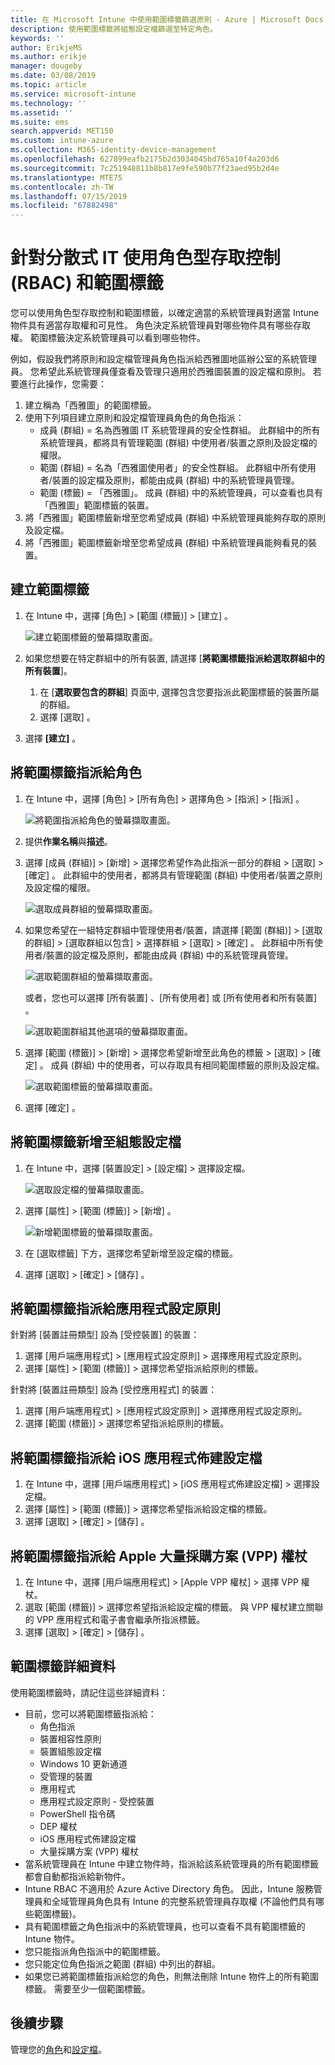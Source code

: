 ```yaml
---
title: 在 Microsoft Intune 中使用範圍標籤篩選原則 - Azure | Microsoft Docs
description: 使用範圍標籤將組態設定檔篩選至特定角色。
keywords: ''
author: ErikjeMS
ms.author: erikje
manager: dougeby
ms.date: 03/08/2019
ms.topic: article
ms.service: microsoft-intune
ms.technology: ''
ms.assetid: ''
ms.suite: ems
search.appverid: MET150
ms.custom: intune-azure
ms.collection: M365-identity-device-management
ms.openlocfilehash: 627899eafb2175b2d3034045bd765a10f4a203d6
ms.sourcegitcommit: 7c251948811b8b817e9fe590b77f23aed95b2d4e
ms.translationtype: MTE75
ms.contentlocale: zh-TW
ms.lasthandoff: 07/15/2019
ms.locfileid: "67882498"
---
```

# <a name="use-role-based-access-control-rbac-and-scope-tags-for-distributed-it"></a>針對分散式 IT 使用角色型存取控制 (RBAC) 和範圍標籤

您可以使用角色型存取控制和範圍標籤，以確定適當的系統管理員對適當 Intune 物件具有適當存取權和可見性。 角色決定系統管理員對哪些物件具有哪些存取權。 範圍標籤決定系統管理員可以看到哪些物件。

例如，假設我們將原則和設定檔管理員角色指派給西雅圖地區辦公室的系統管理員。 您希望此系統管理員僅查看及管理只適用於西雅圖裝置的設定檔和原則。 若要進行此操作，您需要：

1. 建立稱為「西雅圖」的範圍標籤。
2. 使用下列項目建立原則和設定檔管理員角色的角色指派： 
    - 成員 (群組) = 名為西雅圖 IT 系統管理員的安全性群組。 此群組中的所有系統管理員，都將具有管理範圍 (群組) 中使用者/裝置之原則及設定檔的權限。
    - 範圍 (群組) = 名為「西雅圖使用者」的安全性群組。 此群組中所有使用者/裝置的設定檔及原則，都能由成員 (群組) 中的系統管理員管理。 
    - 範圍 (標籤) = 「西雅圖」。 成員 (群組) 中的系統管理員，可以查看也具有「西雅圖」範圍標籤的裝置。
3. 將「西雅圖」範圍標籤新增至您希望成員 (群組) 中系統管理員能夠存取的原則及設定檔。
4. 將「西雅圖」範圍標籤新增至您希望成員 (群組) 中系統管理員能夠看見的裝置。 


## <a name="to-create-a-scope-tag"></a>建立範圍標籤

1. 在 Intune 中，選擇 [角色]   > [範圍 (標籤)]   > [建立]  。

    ![建立範圍標籤的螢幕擷取畫面。](./media/scope-tags/create-scope-tag.png)

3. 如果您想要在特定群組中的所有裝置, 請選擇 [**將範圍標籤指派給選取群組中的所有裝置**]。
    1. 在 [**選取要包含的群組**] 頁面中, 選擇包含您要指派此範圍標籤的裝置所屬的群組。
    2. 選擇 [選取]  。
4. 選擇 **[建立]** 。

## <a name="to-assign-a-scope-tag-to-a-role"></a>將範圍標籤指派給角色

1. 在 Intune 中，選擇 [角色]   > [所有角色]  > 選擇角色 > [指派]   > [指派]  。

    ![將範圍指派給角色的螢幕擷取畫面。](./media/scope-tags/assign-scope-to-role.png)

2. 提供**作業名稱**與**描述**。
3. 選擇 [成員 (群組)]   > [新增]  > 選擇您希望作為此指派一部分的群組 > [選取]   > [確定]  。 此群組中的使用者，都將具有管理範圍 (群組) 中使用者/裝置之原則及設定檔的權限。

    ![選取成員群組的螢幕擷取畫面。](./media/scope-tags/select-member-groups.png)

4. 如果您希望在一組特定群組中管理使用者/裝置，請選擇 [範圍 (群組)]   > [選取的群組]   > [選取群組以包含]  > 選擇群組 > [選取]   > [確定]  。 此群組中所有使用者/裝置的設定檔及原則，都能由成員 (群組) 中的系統管理員管理。

    ![選取範圍群組的螢幕擷取畫面。](./media/scope-tags/select-scope-groups.png)

    或者，您也可以選擇 [所有裝置]  、[所有使用者]  或 [所有使用者和所有裝置]  。

    ![選取範圍群組其他選項的螢幕擷取畫面。](./media/scope-tags/scope-group-other-options.png)
    
5. 選擇 [範圍 (標籤)]   > [新增]  > 選擇您希望新增至此角色的標籤 > [選取]   > [確定]  。 成員 (群組) 中的使用者，可以存取具有相同範圍標籤的原則及設定檔。

    ![選取範圍標籤的螢幕擷取畫面。](./media/scope-tags/select-scope-tags.png)

6. 選擇 [確定]  。 

## <a name="to-add-a-scope-tag-to-a-configuration-profile"></a>將範圍標籤新增至組態設定檔
1. 在 Intune 中，選擇 [裝置設定]   > [設定檔]  > 選擇設定檔。

    ![選取設定檔的螢幕擷取畫面。](./media/scope-tags/choose-profile.png)

2. 選擇 [屬性]   > [範圍 (標籤)]   > [新增]  。

    ![新增範圍標籤的螢幕擷取畫面。](./media/scope-tags/add-scope-tags.png)

3. 在 [選取標籤]  下方，選擇您希望新增至設定檔的標籤。
4. 選擇 [選取]   > [確定]   > [儲存]  。

## <a name="to-assign-a-scope-tag-to-an-app-configuration-policy"></a>將範圍標籤指派給應用程式設定原則
針對將 [裝置註冊類型]  設為 [受控裝置]  的裝置：
1. 選擇 [用戶端應用程式]   > [應用程式設定原則]  > 選擇應用程式設定原則。
2. 選擇 [屬性]   > [範圍 (標籤)]  > 選擇您希望指派給原則的標籤。

針對將 [裝置註冊類型]  設為 [受控應用程式]  的裝置：
1. 選擇 [用戶端應用程式]   > [應用程式設定原則]  > 選擇應用程式設定原則。
2. 選擇 [範圍 (標籤)]  > 選擇您希望指派給原則的標籤。


## <a name="to-assign-a-scope-tag-to-an-ios-app-provisioning-profile"></a>將範圍標籤指派給 iOS 應用程式佈建設定檔
1. 在 Intune 中，選擇 [用戶端應用程式]   > [iOS 應用程式佈建設定檔]  > 選擇設定檔。
2. 選擇 [屬性]   > [範圍 (標籤)]  > 選擇您希望指派給設定檔的標籤。
3. 選擇 [選取]   > [確定]   > [儲存]  。

## <a name="to-assign-a-scope-tag-to-an-apple-volume-purchase-program-vpp-token"></a>將範圍標籤指派給 Apple 大量採購方案 (VPP) 權杖
1. 在 Intune 中，選擇 [用戶端應用程式]   > [Apple VPP 權杖]  > 選擇 VPP 權杖。
2. 選取 [範圍 (標籤)]  > 選擇您希望指派給設定檔的標籤。 與 VPP 權杖建立關聯的 VPP 應用程式和電子書會繼承所指派標籤。
3. 選擇 [選取]   > [確定]   > [儲存]  。

## <a name="scope-tag-details"></a>範圍標籤詳細資料
使用範圍標籤時，請記住這些詳細資料：

- 目前，您可以將範圍標籤指派給：
  - 角色指派
  - 裝置相容性原則
  - 裝置組態設定檔
  - Windows 10 更新通道
  - 受管理的裝置
  - 應用程式
  - 應用程式設定原則 - 受控裝置
  - PowerShell 指令碼
  - DEP 權杖
  - iOS 應用程式佈建設定檔
  - 大量採購方案 (VPP) 權杖
- 當系統管理員在 Intune 中建立物件時，指派給該系統管理員的所有範圍標籤都會自動都指派給新物件。
- Intune RBAC 不適用於 Azure Active Directory 角色。 因此，Intune 服務管理員和全域管理員角色具有 Intune 的完整系統管理員存取權 (不論他們具有哪些範圍標籤)。
- 具有範圍標籤之角色指派中的系統管理員，也可以查看不具有範圍標籤的 Intune 物件。
- 您只能指派角色指派中的範圍標籤。
- 您只能定位角色指派之範圍 (群組) 中列出的群組。
- 如果您已將範圍標籤指派給您的角色，則無法刪除 Intune 物件上的所有範圍標籤。 需要至少一個範圍標籤。

## <a name="next-steps"></a>後續步驟

管理您的[角色](role-based-access-control.md)和[設定檔](device-profile-assign.md)。
